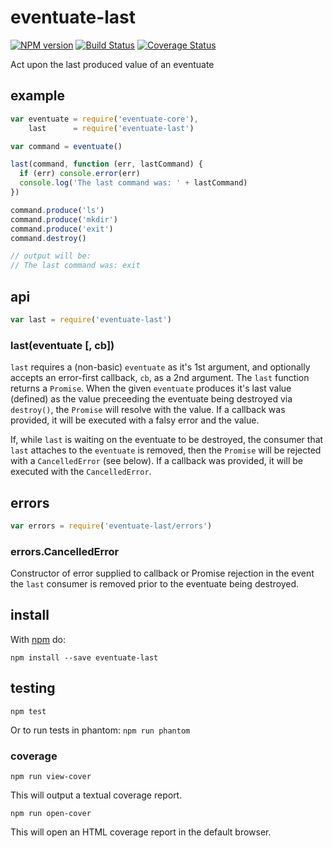 # eventuate-last

[![NPM version](https://badge.fury.io/js/eventuate-last.png)](http://badge.fury.io/js/eventuate-last)
[![Build Status](https://travis-ci.org/jasonpincin/eventuate-last.svg?branch=master)](https://travis-ci.org/jasonpincin/eventuate-last)
[![Coverage Status](https://coveralls.io/repos/jasonpincin/eventuate-last/badge.png?branch=master)](https://coveralls.io/r/jasonpincin/eventuate-last?branch=master)

Act upon the last produced value of an eventuate

## example

```javascript
var eventuate = require('eventuate-core'),
    last      = require('eventuate-last')

var command = eventuate()

last(command, function (err, lastCommand) {
  if (err) console.error(err)
  console.log('The last command was: ' + lastCommand)
})

command.produce('ls')
command.produce('mkdir')
command.produce('exit')
command.destroy()

// output will be:
// The last command was: exit
```

## api

```javascript
var last = require('eventuate-last')
```

### last(eventuate [, cb])

`last` requires a (non-basic) `eventuate` as it's 1st argument, and optionally
accepts an error-first callback, `cb`, as a 2nd argument. The `last` function 
returns a `Promise`. When the given `eventuate` produces it's last value 
(defined) as the value preceeding the eventuate being destroyed via `destroy()`,
the `Promise` will resolve with the value. If a callback was provided, it will 
be executed with a falsy error and the value. 

If, while `last` is waiting on the eventuate to be destroyed, the consumer that 
`last` attaches to the `eventuate` is removed, then the `Promise` will be 
rejected with a `CancelledError` (see below). If a callback was provided, it 
will be executed with the `CancelledError`. 

## errors

```javascript
var errors = require('eventuate-last/errors')
```

### errors.CancelledError

Constructor of error supplied to callback or Promise rejection in the event the
`last` consumer is removed prior to the eventuate being destroyed.

## install

With [npm](https://npmjs.org) do:

```
npm install --save eventuate-last
```

## testing

`npm test`

Or to run tests in phantom: `npm run phantom`

### coverage

`npm run view-cover`

This will output a textual coverage report.

`npm run open-cover`

This will open an HTML coverage report in the default browser.
